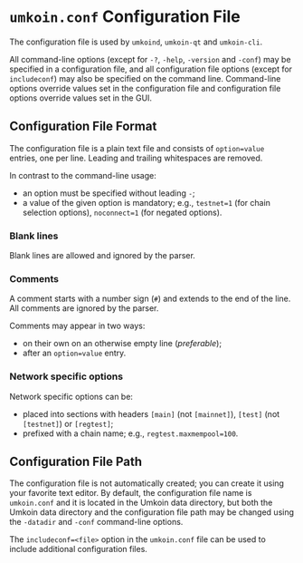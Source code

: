 # `umkoin.conf` Configuration File

The configuration file is used by `umkoind`, `umkoin-qt` and `umkoin-cli`.

All command-line options (except for `-?`, `-help`, `-version` and `-conf`) may be specified in a configuration file, and all configuration file options (except for `includeconf`) may also be specified on the command line. Command-line options override values set in the configuration file and configuration file options override values set in the GUI.

## Configuration File Format

The configuration file is a plain text file and consists of `option=value` entries, one per line. Leading and trailing whitespaces are removed.

In contrast to the command-line usage:
- an option must be specified without leading `-`;
- a value of the given option is mandatory; e.g., `testnet=1` (for chain selection options), `noconnect=1` (for negated options).

### Blank lines

Blank lines are allowed and ignored by the parser.

### Comments

A comment starts with a number sign (`#`) and extends to the end of the line. All comments are ignored by the parser.

Comments may appear in two ways:
- on their own on an otherwise empty line (_preferable_);
- after an `option=value` entry.

### Network specific options

Network specific options can be:
- placed into sections with headers `[main]` (not `[mainnet]`), `[test]` (not `[testnet]`) or `[regtest]`;
- prefixed with a chain name; e.g., `regtest.maxmempool=100`.

## Configuration File Path

The configuration file is not automatically created; you can create it using your favorite text editor. By default, the configuration file name is `umkoin.conf` and it is located in the Umkoin data directory, but both the Umkoin data directory and the configuration file path may be changed using the `-datadir` and `-conf` command-line options.

The `includeconf=<file>` option in the `umkoin.conf` file can be used to include additional configuration files.
